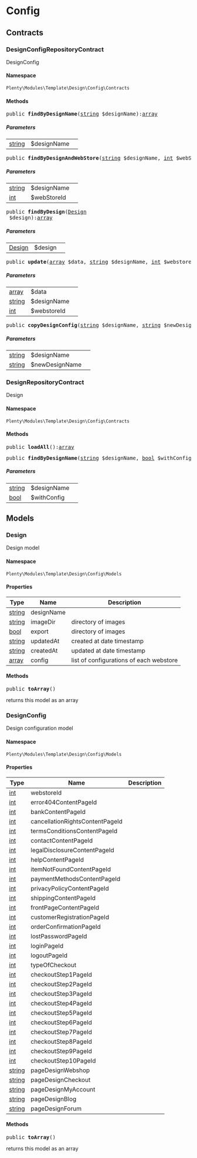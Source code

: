 

# Config<a name="template_config"></a>
    
## Contracts<a name="template_config_contracts"></a>
### DesignConfigRepositoryContract<a name="template_contracts_designconfigrepositorycontract"></a>

DesignConfig


#### Namespace

`Plenty\Modules\Template\Design\Config\Contracts`



#### Methods

<pre>public <strong>findByDesignName</strong>(<a target="_blank" href="http://php.net/string">string</a> $designName):<a target="_blank" href="http://php.net/array">array</a></pre>

    

    
##### <strong>Parameters</strong>
    
<table class="table table-condensed">    <tr>
        <td><a target="_blank" href="http://php.net/string">string</a></td>
        <td>$designName</td>
        <td></td>
    </tr>
</table>


<pre>public <strong>findByDesignAndWebStore</strong>(<a target="_blank" href="http://php.net/string">string</a> $designName, <a target="_blank" href="http://php.net/int">int</a> $webStoreId):<a href="template#template_models_designconfig">DesignConfig</a>
</pre>

    

    
##### <strong>Parameters</strong>
    
<table class="table table-condensed">    <tr>
        <td><a target="_blank" href="http://php.net/string">string</a></td>
        <td>$designName</td>
        <td></td>
    </tr>
    <tr>
        <td><a target="_blank" href="http://php.net/int">int</a></td>
        <td>$webStoreId</td>
        <td></td>
    </tr>
</table>


<pre>public <strong>findByDesign</strong>(<a href="template#template_models_design">Design</a>
 $design):<a target="_blank" href="http://php.net/array">array</a></pre>

    

    
##### <strong>Parameters</strong>
    
<table class="table table-condensed">    <tr>
        <td><a href="template#template_models_design">Design</a>
</td>
        <td>$design</td>
        <td></td>
    </tr>
</table>


<pre>public <strong>update</strong>(<a target="_blank" href="http://php.net/array">array</a> $data, <a target="_blank" href="http://php.net/string">string</a> $designName, <a target="_blank" href="http://php.net/int">int</a> $webstoreId):<a href="template#template_models_designconfig">DesignConfig</a>
</pre>

    

    
##### <strong>Parameters</strong>
    
<table class="table table-condensed">    <tr>
        <td><a target="_blank" href="http://php.net/array">array</a></td>
        <td>$data</td>
        <td></td>
    </tr>
    <tr>
        <td><a target="_blank" href="http://php.net/string">string</a></td>
        <td>$designName</td>
        <td></td>
    </tr>
    <tr>
        <td><a target="_blank" href="http://php.net/int">int</a></td>
        <td>$webstoreId</td>
        <td></td>
    </tr>
</table>


<pre>public <strong>copyDesignConfig</strong>(<a target="_blank" href="http://php.net/string">string</a> $designName, <a target="_blank" href="http://php.net/string">string</a> $newDesignName):<a href="template#template_models_designconfig">DesignConfig</a>
</pre>

    

    
##### <strong>Parameters</strong>
    
<table class="table table-condensed">    <tr>
        <td><a target="_blank" href="http://php.net/string">string</a></td>
        <td>$designName</td>
        <td></td>
    </tr>
    <tr>
        <td><a target="_blank" href="http://php.net/string">string</a></td>
        <td>$newDesignName</td>
        <td></td>
    </tr>
</table>



### DesignRepositoryContract<a name="template_contracts_designrepositorycontract"></a>

Design


#### Namespace

`Plenty\Modules\Template\Design\Config\Contracts`



#### Methods

<pre>public <strong>loadAll</strong>():<a target="_blank" href="http://php.net/array">array</a></pre>

    

    
<pre>public <strong>findByDesignName</strong>(<a target="_blank" href="http://php.net/string">string</a> $designName, <a target="_blank" href="http://php.net/bool">bool</a> $withConfig = true):<a href="template#template_models_design">Design</a>
</pre>

    

    
##### <strong>Parameters</strong>
    
<table class="table table-condensed">    <tr>
        <td><a target="_blank" href="http://php.net/string">string</a></td>
        <td>$designName</td>
        <td></td>
    </tr>
    <tr>
        <td><a target="_blank" href="http://php.net/bool">bool</a></td>
        <td>$withConfig</td>
        <td></td>
    </tr>
</table>


## Models<a name="template_config_models"></a>
### Design<a name="template_models_design"></a>

Design model


#### Namespace

`Plenty\Modules\Template\Design\Config\Models`


#### Properties

<table class="table table-bordered table-striped table-condensed table-hover">
    <thead>
    <tr>
        <th>Type</th>
        <th>Name</th>
        <th>Description</th>
    </tr>
    </thead>
    <tbody><tr>
            <td><a target="_blank" href="http://php.net/string">string</a></td>
            <td>designName</td>
            <td></td>
        </tr><tr>
            <td><a target="_blank" href="http://php.net/string">string</a></td>
            <td>imageDir</td>
            <td>directory of images</td>
        </tr><tr>
            <td><a target="_blank" href="http://php.net/bool">bool</a></td>
            <td>export</td>
            <td>directory of images</td>
        </tr><tr>
            <td><a target="_blank" href="http://php.net/string">string</a></td>
            <td>updatedAt</td>
            <td>created at date timestamp</td>
        </tr><tr>
            <td><a target="_blank" href="http://php.net/string">string</a></td>
            <td>createdAt</td>
            <td>updated at date timestamp</td>
        </tr><tr>
            <td><a target="_blank" href="http://php.net/array">array</a></td>
            <td>config</td>
            <td>list of configurations of each webstore</td>
        </tr></tbody>
</table>


#### Methods

<pre>public <strong>toArray</strong>()</pre>

    
returns this model as an array
    

### DesignConfig<a name="template_models_designconfig"></a>

Design configuration model


#### Namespace

`Plenty\Modules\Template\Design\Config\Models`


#### Properties

<table class="table table-bordered table-striped table-condensed table-hover">
    <thead>
    <tr>
        <th>Type</th>
        <th>Name</th>
        <th>Description</th>
    </tr>
    </thead>
    <tbody><tr>
            <td><a target="_blank" href="http://php.net/int">int</a></td>
            <td>webstoreId</td>
            <td></td>
        </tr><tr>
            <td><a target="_blank" href="http://php.net/int">int</a></td>
            <td>error404ContentPageId</td>
            <td></td>
        </tr><tr>
            <td><a target="_blank" href="http://php.net/int">int</a></td>
            <td>bankContentPageId</td>
            <td></td>
        </tr><tr>
            <td><a target="_blank" href="http://php.net/int">int</a></td>
            <td>cancellationRightsContentPageId</td>
            <td></td>
        </tr><tr>
            <td><a target="_blank" href="http://php.net/int">int</a></td>
            <td>termsConditionsContentPageId</td>
            <td></td>
        </tr><tr>
            <td><a target="_blank" href="http://php.net/int">int</a></td>
            <td>contactContentPageId</td>
            <td></td>
        </tr><tr>
            <td><a target="_blank" href="http://php.net/int">int</a></td>
            <td>legalDisclosureContentPageId</td>
            <td></td>
        </tr><tr>
            <td><a target="_blank" href="http://php.net/int">int</a></td>
            <td>helpContentPageId</td>
            <td></td>
        </tr><tr>
            <td><a target="_blank" href="http://php.net/int">int</a></td>
            <td>itemNotFoundContentPageId</td>
            <td></td>
        </tr><tr>
            <td><a target="_blank" href="http://php.net/int">int</a></td>
            <td>paymentMethodsContentPageId</td>
            <td></td>
        </tr><tr>
            <td><a target="_blank" href="http://php.net/int">int</a></td>
            <td>privacyPolicyContentPageId</td>
            <td></td>
        </tr><tr>
            <td><a target="_blank" href="http://php.net/int">int</a></td>
            <td>shippingContentPageId</td>
            <td></td>
        </tr><tr>
            <td><a target="_blank" href="http://php.net/int">int</a></td>
            <td>frontPageContentPageId</td>
            <td></td>
        </tr><tr>
            <td><a target="_blank" href="http://php.net/int">int</a></td>
            <td>customerRegistrationPageId</td>
            <td></td>
        </tr><tr>
            <td><a target="_blank" href="http://php.net/int">int</a></td>
            <td>orderConfirmationPageId</td>
            <td></td>
        </tr><tr>
            <td><a target="_blank" href="http://php.net/int">int</a></td>
            <td>lostPasswordPageId</td>
            <td></td>
        </tr><tr>
            <td><a target="_blank" href="http://php.net/int">int</a></td>
            <td>loginPageId</td>
            <td></td>
        </tr><tr>
            <td><a target="_blank" href="http://php.net/int">int</a></td>
            <td>logoutPageId</td>
            <td></td>
        </tr><tr>
            <td><a target="_blank" href="http://php.net/int">int</a></td>
            <td>typeOfCheckout</td>
            <td></td>
        </tr><tr>
            <td><a target="_blank" href="http://php.net/int">int</a></td>
            <td>checkoutStep1PageId</td>
            <td></td>
        </tr><tr>
            <td><a target="_blank" href="http://php.net/int">int</a></td>
            <td>checkoutStep2PageId</td>
            <td></td>
        </tr><tr>
            <td><a target="_blank" href="http://php.net/int">int</a></td>
            <td>checkoutStep3PageId</td>
            <td></td>
        </tr><tr>
            <td><a target="_blank" href="http://php.net/int">int</a></td>
            <td>checkoutStep4PageId</td>
            <td></td>
        </tr><tr>
            <td><a target="_blank" href="http://php.net/int">int</a></td>
            <td>checkoutStep5PageId</td>
            <td></td>
        </tr><tr>
            <td><a target="_blank" href="http://php.net/int">int</a></td>
            <td>checkoutStep6PageId</td>
            <td></td>
        </tr><tr>
            <td><a target="_blank" href="http://php.net/int">int</a></td>
            <td>checkoutStep7PageId</td>
            <td></td>
        </tr><tr>
            <td><a target="_blank" href="http://php.net/int">int</a></td>
            <td>checkoutStep8PageId</td>
            <td></td>
        </tr><tr>
            <td><a target="_blank" href="http://php.net/int">int</a></td>
            <td>checkoutStep9PageId</td>
            <td></td>
        </tr><tr>
            <td><a target="_blank" href="http://php.net/int">int</a></td>
            <td>checkoutStep10PageId</td>
            <td></td>
        </tr><tr>
            <td><a target="_blank" href="http://php.net/string">string</a></td>
            <td>pageDesignWebshop</td>
            <td></td>
        </tr><tr>
            <td><a target="_blank" href="http://php.net/string">string</a></td>
            <td>pageDesignCheckout</td>
            <td></td>
        </tr><tr>
            <td><a target="_blank" href="http://php.net/string">string</a></td>
            <td>pageDesignMyAccount</td>
            <td></td>
        </tr><tr>
            <td><a target="_blank" href="http://php.net/string">string</a></td>
            <td>pageDesignBlog</td>
            <td></td>
        </tr><tr>
            <td><a target="_blank" href="http://php.net/string">string</a></td>
            <td>pageDesignForum</td>
            <td></td>
        </tr></tbody>
</table>


#### Methods

<pre>public <strong>toArray</strong>()</pre>

    
returns this model as an array
    
